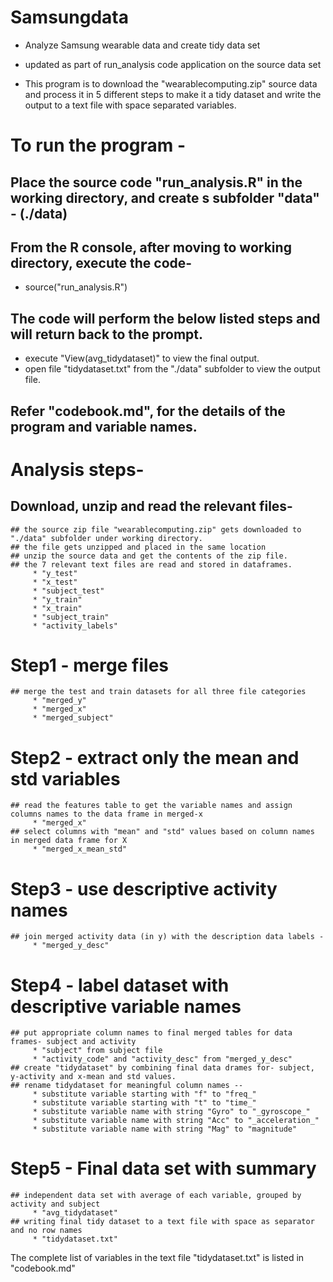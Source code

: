 # Samsungdata
* Analyze Samsung wearable data and create tidy data set

* updated as part of run_analysis code application on the source data set

* This program is to download the "wearablecomputing.zip" source data and process it in 5 different steps to make it a tidy dataset and 
  write the output to a text file with space separated variables.

# To run the program -
## Place the source code "run_analysis.R" in the working directory, and create s subfolder "data" - (./data)
## From the R console, after moving to working directory, execute the code-
* source("run_analysis.R")
## The code will perform the below listed steps and will return back to the prompt.
* execute "View(avg_tidydataset)" to view the final output.
* open file "tidydataset.txt" from the "./data" subfolder to view the output file.
## Refer "codebook.md", for the details of the program and variable names.
	
# Analysis steps- 
## Download, unzip and read the relevant files-
	## the source zip file "wearablecomputing.zip" gets downloaded to "./data" subfolder under working directory.
	## the file gets unzipped and placed in the same location
	## unzip the source data and get the contents of the zip file.
	## the 7 relevant text files are read and stored in dataframes.
		 * "y_test"
		 * "x_test"
		 * "subject_test"
		 * "y_train"
		 * "x_train"
		 * "subject_train"
		 * "activity_labels"

# Step1 - merge files
	## merge the test and train datasets for all three file categories
		 * "merged_y"
		 * "merged_x"
		 * "merged_subject"

# Step2 - extract only the mean and std variables
	## read the features table to get the variable names and assign columns names to the data frame in merged-x
		 * "merged_x"
	## select columns with "mean" and "std" values based on column names in merged data frame for X 
		 * "merged_x_mean_std"

# Step3 - use descriptive activity names
	## join merged activity data (in y) with the description data labels - 
		 * "merged_y_desc"

# Step4 - label dataset with descriptive variable names
	## put appropriate column names to final merged tables for data frames- subject and activity
		 * "subject" from subject file
		 * "activity_code" and "activity_desc" from "merged_y_desc"
	## create "tidydataset" by combining final data drames for- subject, y-activity and x-mean and std values.
	## rename tidydataset for meaningful column names --
		 * substitute variable starting with "f" to "freq_"
		 * substitute variable starting with "t" to "time_"	
		 * substitute variable name with string "Gyro" to "_gyroscope_"
		 * substitute variable name with string "Acc" to "_acceleration_"
		 * substitute variable name with string "Mag" to "magnitude"

# Step5 - Final data set with summary
	## independent data set with average of each variable, grouped by activity and subject 
		 * "avg_tidydataset"
	## writing final tidy dataset to a text file with space as separator and no row names 
		 * "tidydataset.txt"

The complete list of variables in the text file "tidydataset.txt" is listed in "codebook.md"
